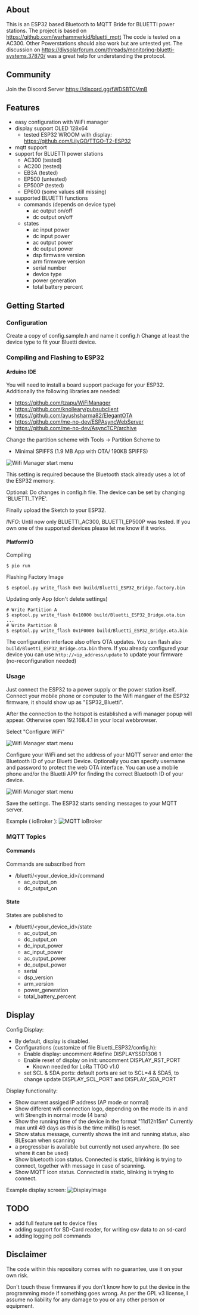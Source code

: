 ## About
This is an ESP32 based Bluetooth to MQTT Bride for BLUETTI power stations. The project is based on https://github.com/warhammerkid/bluetti_mqtt
The code is tested on a AC300. Other Powerstations should also work but are untested yet. The discussion on https://diysolarforum.com/threads/monitoring-bluetti-systems.37870/ was a great help for understanding the protocol. 

## Community
Join the Discord Server https://discord.gg/fWDSBTCVmB

## Features

* easy configuration with WiFi manager
* display support OLED 128x64 
  * tested ESP32 WROOM with display: https://github.com/LilyGO/TTGO-T2-ESP32
* mqtt support
* support for BLUETTI power stations
  * AC300 (tested)
  * AC200 (tested)
  * EB3A (tested)
  * EP500 (untested)
  * EP500P (tested)
  * EP600 (some values still missing)
* supported BLUETTI functions
  * commands (depends on device type)
    * ac output on/off
    * dc output on/off
  * states
    * ac input power
    * dc input power
    * ac output power
    * dc output power
    * dsp firmware version
    * arm firmware version
    * serial number
    * device type
    * power generation
    * total battery percent

## Getting Started

### Configuration

Create a copy of config.sample.h and name it config.h
Change at least the device type to fit your Bluetti device.

### Compiling and Flashing to ESP32

#### Arduino IDE

You will need to install a board support package for your ESP32. Additionally the following libraries are needed: 

* https://github.com/tzapu/WiFiManager
* https://github.com/knolleary/pubsubclient
* https://github.com/ayushsharma82/ElegantOTA
* https://github.com/me-no-dev/ESPAsyncWebServer
* https://github.com/me-no-dev/AsyncTCP/archive

Change the partition scheme with Tools -> Partition Scheme to

* Minimal SPIFFS (1.9 MB App with OTA/ 190KB SPIFFS)

![Wifi Manager start menu](doc/images/partition.png)

This setting is required because the Bluetooth stack already uses a lot of the ESP32 memory.

Optional: Do changes in config.h file. The device can be set by changing 'BLUETTI_TYPE'.

Finally upload the Sketch to your ESP32.

*INFO*: Until now only BLUETTI_AC300, BLUETTI_EP500P was tested. If you own one of the supported devices please let me know if it works.

#### PlatformIO

Compiling
```
$ pio run
```

Flashing Factory Image
```
$ esptool.py write_flash 0x0 build/Bluetti_ESP32_Bridge.factory.bin
```

Updating only App (don't delete settings)
```
# Write Partition A
$ esptool.py write_flash 0x10000 build/Bluetti_ESP32_Bridge.ota.bin
...
# Write Partition B
$ esptool.py write_flash 0x1F0000 build/Bluetti_ESP32_Bridge.ota.bin
```

The configuration interface also offers OTA updates. You can flash also `build/Bluetti_ESP32_Bridge.ota.bin` there. If you already configured your device you can use `http://<ip_address/update` to update your firmware (no-reconfiguration needed)

### Usage

Just connect the ESP32 to a power supply or the power station itself. Connect your mobile phone or computer
to the Wifi mangaer of the ESP32 firmware, it should show up as "ESP32_Bluetti".

After the connection to the hotspot is established a wifi manager popup will appear. Otherwise
open 192.168.4.1 in your local webbrowser.

Select "Configure WiFi"

![Wifi Manager start menu](doc/images/wifi_manager.png)

Configure your WiFi and set the address of your MQTT server and enter the Bluetooth ID of your
Bluetti Device. Optionally you can specify username and password to protect the web OTA interface.
You can use a mobile phone and/or the Bluetti APP for finding the correct Bluetooth ID of your device.

![Wifi Manager start menu](doc/images/wifi_setup.png)

Save the settings. The ESP32 starts sending messages to your MQTT server.

Example ( ioBroker ):
![MQTT ioBroker](doc/images/iobroker.png)

### MQTT Topics

#### Commands
Commands are subscribed from

* /bluetti/<your_device_id>/command
  * ac_output_on
  * dc_output_on

#### State
States are published to
* /bluetti/<your_device_id>/state
  * ac_output_on
  * dc_output_on
  * dc_input_power
  * ac_input_power
  * ac_output_power
  * dc_output_power
  * serial
  * dsp_version
  * arm_version
  * power_generation
  * total_battery_percent

## Display
Config Display:
* By default, display is disabled. 
* Configurations (customize of file Bluetti_ESP32/config.h): 
  * Enable display: uncomment #define DISPLAYSSD1306 1
  * Enable reset of display on init: uncomment DISPLAY_RST_PORT
    * Known needed for LoRa TTGO v1.0
  * set SCL & SDA ports: default ports are set to SCL=4 & SDA5, to change update DISPLAY_SCL_PORT and DISPLAY_SDA_PORT 

Display functionality:
* Show current assiged IP address (AP mode or normal)
* Show different wifi connection logo, depending on the mode its in and wifi Strength in normal mode (4 bars)
* Show the running time of the device in the format "11d12h15m" Currently max until 49 days as this is the time millis() is reset. 
* Show status message, currently shows the init and running status, also BLEscan when scanning 
* a progressbar is available but currently not used anywhere. (to see where it can be used)
* Show bluetooth icon status. Connected is static, blinking is trying to connect, together with message in case of scanning.
* Show MQTT icon status. Connected is static, blinking is trying to connect.

Example display screen:
![DisplayImage](doc/images/display.jpg)


## TODO

* add full feature set to device files
* adding support for SD-Card reader, for writing csv data to an sd-card
* adding logging poll commands

## Disclaimer

The code within this repository comes with no guarantee, use it on your own risk.

Don't touch these firmwares if you don't know how to put the device in the programming mode if something goes wrong.
As per the GPL v3 license, I assume no liability for any damage to you or any other person or equipment.
